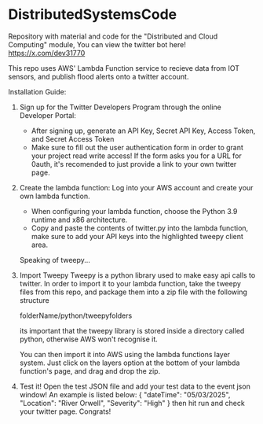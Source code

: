 # DistributedSystemsCode
Repository with material and code for the "Distributed and Cloud Computing" module, 
You can view the twitter bot here! https://x.com/dev31770 

This repo uses AWS' Lambda Function service to recieve data from IOT sensors, and publish flood alerts onto a twitter account.

Installation Guide:
1. Sign up for the Twitter Developers Program through the online Developer Portal: 
   <ul>
     <li>After signing up, generate an API Key, Secret API Key, Access Token, and Secret Access Token</li>
     <li>Make sure to fill out the user authentication form in order to grant your project read write access! If the form asks you for a URL for 0auth, it's recomended to just provide a link to your own twitter page.</li>
   </ul>

2. Create the lambda function:
   Log into your AWS account and create your own lambda function.
   <ul>
     <li>When configuring your lambda function, choose the Python 3.9 runtime and x86 architecture.</li>
      <li>Copy and paste the contents of twitter.py into the lambda function, make sure to add your API keys into the highlighted tweepy client area.</li>
   </ul>
   
   Speaking of tweepy...

3. Import Tweepy
   Tweepy is a python library used to make easy api calls to twitter. In order to import it to your lambda function, take the tweepy files from this repo, and package them into a zip file with the following structure

   folderName/python/tweepyfolders
   
   its important that the tweepy library is stored inside a directory called python, otherwise AWS won't recognise it.

   You can then import it into AWS using the lambda functions layer system. Just click on the layers option at the bottom of your lambda function's page, and drag and drop the zip.

5. Test it!
   Open the test JSON file and add your test data to the event json window! An example is listed below:
   {
     "dateTime": "05/03/2025",
     "Location": "River Orwell",
     "Severity": "High"
   }
   then hit run and check your twitter page. Congrats!
